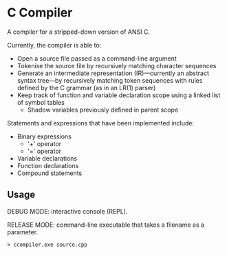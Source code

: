 # C Compiler

A compiler for a stripped-down version of ANSI C.

Currently, the compiler is able to:
- Open a source file passed as a command-line argument
- Tokenise the source file by recursively matching character sequences
- Generate an intermediate representation (IR)—currently an abstract syntax tree—by recursively matching token sequences with rules defined by the C grammar (as in an LR(1) parser)
- Keep track of function and variable declaration scope using a linked list of symbol tables
  - Shadow variables previously defined in parent scope

Statements and expressions that have been implemented include:
- Binary expressions
  - '+' operator
  - '=' operator
- Variable declarations
- Function declarations
- Compound statements

## Usage

DEBUG MODE: interactive console (REPL).

RELEASE MODE: command-line executable that takes a filename as a parameter.

`> ccompiler.exe source.cpp`
